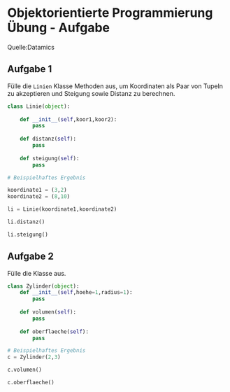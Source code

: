 # Objektorientierte Programmierung Übung - Aufgabe

Quelle:Datamics

## Aufgabe 1

Fülle die `Linien` Klasse Methoden aus, um Koordinaten als Paar von Tupeln zu akzeptieren und Steigung sowie Distanz zu berechnen.


```python
class Linie(object):
    
    def __init__(self,koor1,koor2):
        pass
    
    def distanz(self):
        pass
    
    def steigung(self):
        pass
```


```python
# Beispielhaftes Ergebnis

koordinate1 = (3,2)
koordinate2 = (8,10)

li = Linie(koordinate1,koordinate2)
```


```python
li.distanz()
```


```python
li.steigung()
```

## Aufgabe 2

Fülle die Klasse aus.


```python
class Zylinder(object):
    def __init__(self,hoehe=1,radius=1):
        pass
    
    def volumen(self):
        pass
    
    def oberflaeche(self):
        pass
```


```python
# Beispielhaftes Ergebnis
c = Zylinder(2,3)
```


```python
c.volumen()
```


```python
c.oberflaeche()
```

